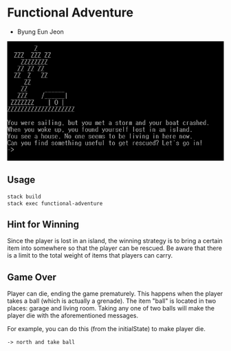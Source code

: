 # Functional Adventure
- Byung Eun Jeon

![game-start-screenshot](https://github.com/byungeunjeon/functional-adventure/blob/master/screenshot.png)

## Usage

```
stack build
stack exec functional-adventure
```

## Hint for Winning

Since the player is lost in an island, the winning strategy is to bring a certain item into somewhere so that the player can be rescued. Be aware that there is a limit to the total weight of items that players can carry. 

## Game Over

Player can die, ending the game prematurely. This happens when the player takes a ball (which is actually a grenade). The item "ball" is located in two places: garage and living room. Taking any one of two balls will make the player die with the aforementioned messages. 

For example, you can do this (from the initialState) to make player die. 
```
-> north and take ball
```
